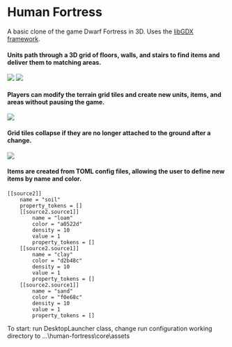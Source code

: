 # Human Fortress

A basic clone of the game Dwarf Fortress in 3D. Uses the [libGDX framework](https://github.com/libgdx/libgdx).

#### Units path through a 3D grid of floors, walls, and stairs to find items and deliver them to matching areas.
![](https://i.imgur.com/k1kDAmB.gif)
![](https://i.imgur.com/atWFcuL.gif)

#### Players can modify the terrain grid tiles and create new units, items, and areas without pausing the game.
![](https://i.imgur.com/8HbC5eJ.gif)

#### Grid tiles collapse if they are no longer attached to the ground after a change.
![](https://i.imgur.com/P5xIDrQ.gif)

#### Items are created from TOML config files, allowing the user to define new items by name and color.
```
[[source2]]
    name = "soil"
    property_tokens = []
    [[source2.source1]]
        name = "loam"
        color = "a0522d"
        density = 10
        value = 1
        property_tokens = []
    [[source2.source1]]
        name = "clay"
        color = "d2b48c"
        density = 10
        value = 1
        property_tokens = []
    [[source2.source1]]
        name = "sand"
        color = "f0e68c"
        density = 10
        value = 1
        property_tokens = []
```

To start: run DesktopLauncher class, change run configuration working directory to ...\human-fortress\core\assets
